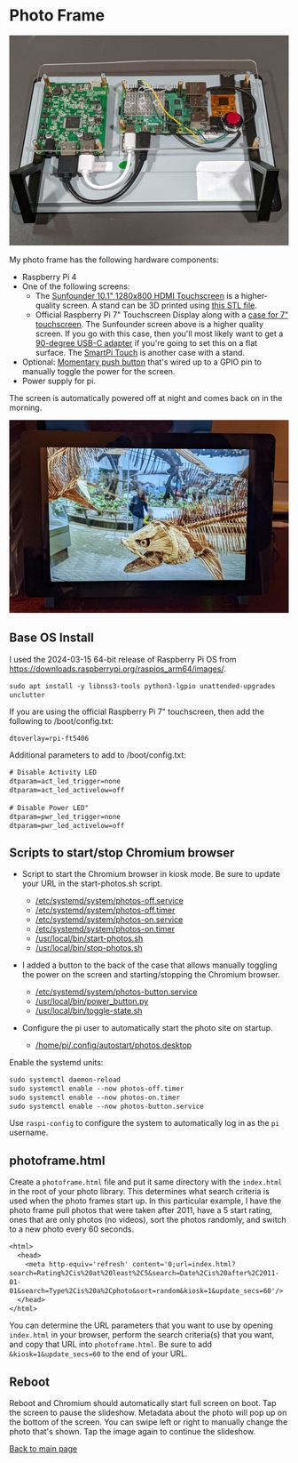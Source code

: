 # Photo Frame

![Photo Frame Back](../screenshots/photo-frame-back.jpg?raw=1)

My photo frame has the following hardware components:

- Raspberry Pi 4
- One of the following screens:
  - The
    [Sunfounder 10.1" 1280x800 HDMI Touchscreen](https://www.sunfounder.com/products/10inch-touchscreen-for-raspberrypi)
    is a higher-quality screen. A stand can be 3D printed using
    [this STL file](http://wiki.sunfounder.cc/index.php?title=File:Stand.zip).
  - Official Raspberry Pi 7" Touchscreen Display along with a
    [case for 7" touchscreen](https://thepihut.com/products/raspberry-pi-official-7-touchscreen-case).
    The Sunfounder screen above is a higher quality screen. If you go with this case, then you'll
    most likely want to get a
    [90-degree USB-C adapter](https://thepihut.com/products/usb-c-angle-adapter) if you're going
    to set this on a flat surface. The [SmartPi Touch](https://www.sparkfun.com/products/14059) is
    another case with a stand.
- Optional: [Momentary push button](https://www.adafruit.com/product/1445) that's wired
  up to a GPIO pin to manually toggle the power for the screen.
- Power supply for pi.

The screen is automatically powered off at night and comes back on in the morning.

![Photo Frame Front](../screenshots/photo-frame-front.jpg?raw=1)

## Base OS Install

I used the 2024-03-15 64-bit release of Raspberry Pi OS from
https://downloads.raspberrypi.org/raspios_arm64/images/.

    sudo apt install -y libnss3-tools python3-lgpio unattended-upgrades unclutter

If you are using the official Raspberry Pi 7" touchscreen, then
add the following to /boot/config.txt:

    dtoverlay=rpi-ft5406

Additional parameters to add to /boot/config.txt:

    # Disable Activity LED
    dtparam=act_led_trigger=none
    dtparam=act_led_activelow=off

    # Disable Power LED"
    dtparam=pwr_led_trigger=none
    dtparam=pwr_led_activelow=off

## Scripts to start/stop Chromium browser

- Script to start the Chromium browser in kiosk mode. Be sure to update your URL in the
  start-photos.sh script.
  - [/etc/systemd/system/photos-off.service](etc/systemd/system/photos-off.service)
  - [/etc/systemd/system/photos-off.timer](etc/systemd/system/photos-off.timer)
  - [/etc/systemd/system/photos-on.service](etc/systemd/system/photos-on.service)
  - [/etc/systemd/system/photos-on.timer](etc/systemd/system/photos-on.timer)
  - [/usr/local/bin/start-photos.sh](usr/local/bin/start-photos.sh)
  - [/usr/local/bin/stop-photos.sh](usr/local/bin/stop-photos.sh)

- I added a button to the back of the case that allows manually toggling the power on the screen
  and starting/stopping the Chromium browser.
  - [/etc/systemd/system/photos-button.service](etc/systemd/system/photos-button.service)
  - [/usr/local/bin/power_button.py](usr/local/bin/power_button.py)
  - [/usr/local/bin/toggle-state.sh](usr/local/bin/toggle-state.sh)

- Configure the pi user to automatically start the photo site on startup.
  - [/home/pi/.config/autostart/photos.desktop](home/pi/.config/autostart/photos.desktop)


Enable the systemd units:

    sudo systemctl daemon-reload
    sudo systemctl enable --now photos-off.timer
    sudo systemctl enable --now photos-on.timer
    sudo systemctl enable --now photos-button.service

Use `raspi-config` to configure the system to automatically log in as the
`pi` username.

## photoframe.html

Create a `photoframe.html` file and put it same directory with the `index.html`
in the root of your photo library. This determines what search criteria is used
when the photo frames start up. In this particular example, I have the photo
frame pull photos that were taken after 2011, have a 5 start rating, ones that
are only photos (no videos), sort the photos randomly, and switch to a new photo
every 60 seconds.

    <html>
      <head>
        <meta http-equiv='refresh' content='0;url=index.html?search=Rating%2Cis%20at%20least%2C5&search=Date%2Cis%20after%2C2011-01-01&search=Type%2Cis%20a%2Cphoto&sort=random&kiosk=1&update_secs=60'/>
      </head>
    </html>

You can determine the URL parameters that you want to use by opening
`index.html` in your browser, perform the search criteria(s) that you want, and
copy that URL into `photoframe.html`. Be sure to add `&kiosk=1&update_secs=60`
to the end of your URL.

## Reboot

Reboot and Chromium should automatically start full screen on boot. Tap the screen to pause the
slideshow. Metadata about the photo will pop up on the bottom of the screen. You can swipe left
or right to manually change the photo that's shown. Tap the image again to continue the slideshow.

[Back to main page](../README.md)
